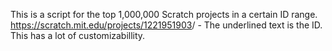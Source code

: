 This is a script for the top 1,000,000 Scratch projects in a certain ID range.
https://scratch.mit.edu/projects/<u>1221951903</u>/ - The underlined text is the ID.
This has a lot of customizabillity.
